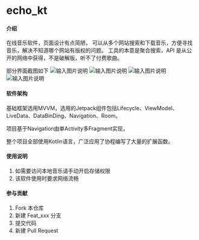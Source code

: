 # echo_kt

#### 介绍
在线音乐软件，页面设计有点简陋，
可以从多个网站搜索和下载音乐，方便寻找音乐，解决不知道哪个网站有版权的问题。
工具的本意是聚合搜索，API 是从公开的网络中获得，不是破解版，听不了付费歌曲。

部分界面截图如下
![输入图片说明](https://images.gitee.com/uploads/images/2021/0618/101003_ab04b96e_8318407.jpeg "echo1.JPG")
![输入图片说明](https://images.gitee.com/uploads/images/2021/0618/101044_ab064074_8318407.jpeg "echo2.JPG")
![输入图片说明](https://images.gitee.com/uploads/images/2021/0618/101055_3f7854dd_8318407.jpeg "echo3.JPG")
![输入图片说明](https://images.gitee.com/uploads/images/2021/0618/101112_ae9ac73f_8318407.jpeg "echo4.JPG")

#### 软件架构
基础框架选用MVVM，选用的Jetpack组件包括Lifecycle、ViewModel、LiveData、DataBinDing、Navigation、Room。

项目基于Navigation由单Activity多Fragment实现，

整个项目全部使用Kotlin语言，广泛应用了协程编写了大量的扩展函数。


#### 使用说明

1.  如需要访问本地音乐请手动开启存储权限
2.  该软件使用时要求网络流畅

#### 参与贡献

1.  Fork 本仓库
2.  新建 Feat_xxx 分支
3.  提交代码
4.  新建 Pull Request
